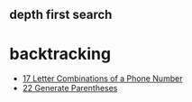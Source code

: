 ## depth first search

# backtracking
- [17 Letter Combinations of a Phone Number](https://github.com/rong118/cs_note_101/blob/master/algorithms/leetcode/questions/17_letter_combination_of_phone_number.md)
- [22 Generate Parentheses](https://github.com/rong118/cs_note_101/blob/master/algorithms/leetcode/questions/22_generate_parentheses.md)